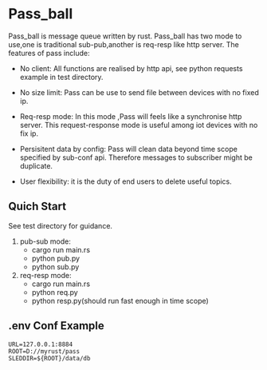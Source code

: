 # Pass_ball
Pass_ball is message queue written by rust. Pass_ball has two mode to use,one is traditional sub-pub,another is req-resp like http server. The features of pass include:

- No client: All functions are realised by http api, see python requests example in test directory.
 
 - No size limit: Pass can be use to send file between devices with no fixed ip.
 
 - Req-resp mode: In this mode ,Pass will feels like a synchronise http server. This request-response mode is useful among  iot devices with no fix ip.  
 - Persisitent data by config: Pass will clean data beyond time scope specified by sub-conf api. Therefore messages to subscriber might be duplicate.
 
 - User flexibility: it is the duty of end users to delete useful topics.  

## Quich Start
See test directory for guidance.

1. pub-sub mode: 
   - cargo run main.rs
   - python pub.py
   - python sub.py
2. req-resp mode:
   - cargo run main.rs
   - python req.py
   - python resp.py(should run fast enough in time scope)
   
## .env Conf Example

```
URL=127.0.0.1:8884
ROOT=D://myrust/pass
SLEDDIR=${ROOT}/data/db
```